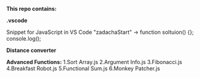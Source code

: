 **This repo contains:**

**.vscode**

Snippet for JavaScript in VS Code
"zadachaStart" -> function soltuion() {}; console.log();

**Distance converter**

**Advanced Functions:**
  1.Sort Array.js
  2.Argument Info.js
  3.Fibonacci.js
  4.Breakfast Robot.js
  5.Functional Sum.js
  6.Monkey Patcher.js


